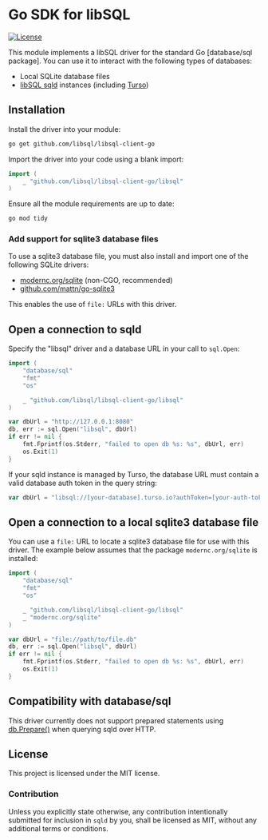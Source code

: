 # Go SDK for libSQL

[![License](https://img.shields.io/badge/license-MIT-blue)](https://github.com/libsql/libsql-client-go/blob/main/LICENSE)

This module implements a libSQL driver for the standard Go [database/sql
package]. You can use it to interact with the following types of databases:

- Local SQLite database files
- [libSQL sqld] instances (including [Turso])

## Installation

Install the driver into your module:

```bash
go get github.com/libsql/libsql-client-go
```

Import the driver into your code using a blank import:

```go
import (
	_ "github.com/libsql/libsql-client-go/libsql"
)
```

Ensure all the module requirements are up to date:

```bash
go mod tidy
```

### Add support for sqlite3 database files

To use a sqlite3 database file, you must also install and import one of the
following SQLite drivers:

- [modernc.org/sqlite] (non-CGO, recommended)
- [github.com/mattn/go-sqlite3]

This enables the use of `file:` URLs with this driver.

## Open a connection to sqld

Specify the "libsql" driver and a database URL in your call to `sql.Open`:

```go
import (
	"database/sql"
	"fmt"
	"os"

	_ "github.com/libsql/libsql-client-go/libsql"
)

var dbUrl = "http://127.0.0.1:8080"
db, err := sql.Open("libsql", dbUrl)
if err != nil {
    fmt.Fprintf(os.Stderr, "failed to open db %s: %s", dbUrl, err)
    os.Exit(1)
}
```

If your sqld instance is managed by Turso, the database URL must contain a
valid database auth token in the query string:

```go
var dbUrl = "libsql://[your-database].turso.io?authToken=[your-auth-token]"
```

## Open a connection to a local sqlite3 database file

You can use a `file:` URL to locate a sqlite3 database file for use with this
driver. The example below assumes that the package `modernc.org/sqlite` is
installed:

```go
import (
	"database/sql"
	"fmt"
	"os"

	_ "github.com/libsql/libsql-client-go/libsql"
	_ "modernc.org/sqlite"
)

var dbUrl = "file://path/to/file.db"
db, err := sql.Open("libsql", dbUrl)
if err != nil {
    fmt.Fprintf(os.Stderr, "failed to open db %s: %s", dbUrl, err)
    os.Exit(1)
}
```

## Compatibility with database/sql

This driver currently does not support prepared statements using [db.Prepare()]
when querying sqld over HTTP.

## License

This project is licensed under the MIT license.

### Contribution

Unless you explicitly state otherwise, any contribution intentionally submitted
for inclusion in `sqld` by you, shall be licensed as MIT, without any additional
terms or conditions.


[database/sql]: https://pkg.go.dev/database/sql
[libSQL sqld]: https://github.com/libsql/sqld/
[Turso]: https://turso.tech
[modernc.org/sqlite]: https://pkg.go.dev/modernc.org/sqlite
[github.com/mattn/go-sqlite3]: https://pkg.go.dev/github.com/mattn/go-sqlite3
[db.Prepare()]: https://pkg.go.dev/database/sql#DB.Prepare
